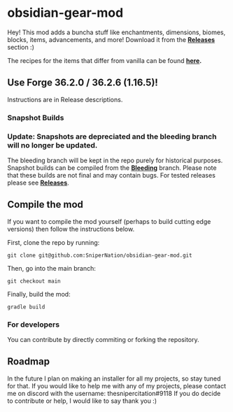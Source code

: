 # obsidian-gear-mod

Hey! This mod adds a buncha stuff like enchantments, dimensions, biomes, blocks, items, advancements, and more! Download it from the <b><a href="https://github.com/SniperNation/obsidian-gear-mod/releases">Releases</a></b> section :)

The recipes for the items that differ from vanilla can be found <b><a href="https://imgur.com/a/N62zrhI">here</a>. </b>

## Use Forge 36.2.0 / 36.2.6 (1.16.5)!

Instructions are in Release descriptions.

### Snapshot Builds
### Update: Snapshots are depreciated and the bleeding branch will no longer be updated. 
The bleeding branch will be kept in the repo purely for historical purposes. <br>
Snapshot builds can be compiled from the <b><a href="https://github.com/SniperNation/obsidian-gear-mod/tree/bleeding">Bleeding</a></b> branch. Please note that these builds are not final and may contain bugs. For tested releases please see <b><a href="https://github.com/SniperNation/obsidian-gear-mod/releases">Releases</a></b>.

## Compile the mod
If you want to compile the mod yourself (perhaps to build cutting edge versions) then follow the instructions below. <br>

First, clone the repo by running:
  ```
  git clone git@github.com:SniperNation/obsidian-gear-mod.git
  ```
Then, go into the main branch:
  ```
  git checkout main
  ```
Finally, build the mod:
  ```
  gradle build
  ```

### For developers

You can contribute by directly commiting or forking the repository.

## Roadmap

In the future I plan on making an installer for all my projects, so stay tuned for that. If you would like to help me with any of my projects, please contact me on discord with the username: thesnipercitation#9118
If you do decide to contribute or help, I would like to say thank you :)
